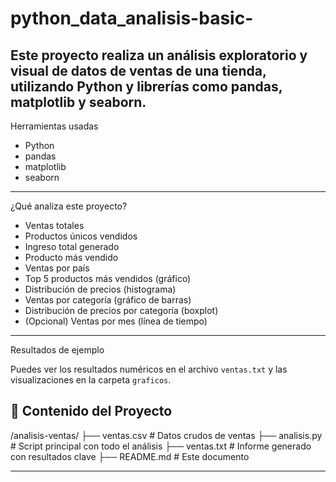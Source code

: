 # python_data_analisis-basic-
Este proyecto realiza un análisis exploratorio y visual de datos de ventas de una tienda, utilizando Python y librerías como pandas, matplotlib y seaborn.
---

 Herramientas usadas

- Python
- pandas
- matplotlib
- seaborn

---
 ¿Qué analiza este proyecto?

- Ventas totales
- Productos únicos vendidos
- Ingreso total generado
- Producto más vendido
- Ventas por país
- Top 5 productos más vendidos (gráfico)
- Distribución de precios (histograma)
- Ventas por categoría (gráfico de barras)
- Distribución de precios por categoría (boxplot)
- (Opcional) Ventas por mes (línea de tiempo)

---

Resultados de ejemplo

Puedes ver los resultados numéricos en el archivo `ventas.txt` y las visualizaciones en la carpeta `graficos`.

## 📁 Contenido del Proyecto
/analisis-ventas/
├── ventas.csv # Datos crudos de ventas
├── analisis.py # Script principal con todo el análisis
├── ventas.txt # Informe generado con resultados clave
├── README.md # Este documento

---

